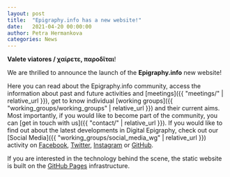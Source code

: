 ```yaml
---
layout: post
title:  "Epigraphy.info has a new website!"
date:   2021-04-20 00:00:00
author: Petra Hermankova
categories: News
---
```


**Valete viatores / χαίρετε, παροδῖται**!

We are thrilled to announce the launch of the **Epigraphy.info** new website!

Here you can read about the Epigraphy.info community, access the information about past and future activities and [meetings]({{ "meetings/" | relative_url }}), get to know individual [working groups]({{ "working_groups/working_groups" | relative_url }}) and their current aims. Most importantly, if you would like to become part of the community, you can [get in touch with us]({{ "contact/" | relative_url }}). If you would like to find out about the latest developments in Digital Epigraphy, check out our [Social Media]({{ "working_groups/social_media_wg" | relative_url }}) activity on [Facebook](https://www.facebook.com/epigraphy.info/), [Twitter](https://twitter.com/epigraphy_info), [Instagram](https://www.instagram.com/epigraphy.info/) or [GitHub](https://github.com/epigraphy-info).

If you are interested in the technology behind the scene, the static website is built on the [GitHub Pages](https://pages.github.com/) infrastructure.
